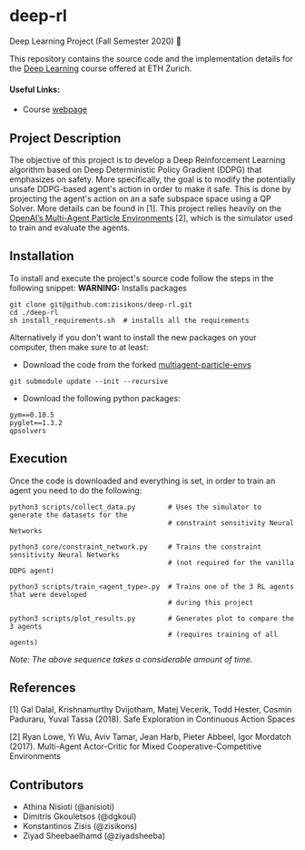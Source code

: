 # deep-rl
Deep Learning Project (Fall Semester 2020) :rocket:

This repository contains the source code and the implementation details for the [Deep Learning](http://www.da.inf.ethz.ch/teaching/2020/DeepLearning/) course offered at ETH Zurich.

#### Useful Links:
- Course [webpage](http://www.da.inf.ethz.ch/teaching/2020/DeepLearning/)

## Project Description
The objective of this project is to develop a Deep Reinforcement Learning algorithm based on Deep Deterministic Policy Gradient (DDPG) that emphasizes on safety. More specifically, the goal is to modify the potentially unsafe DDPG-based agent's action in order to make it safe. This is done by projecting the agent's action on an a safe subspace space using a QP Solver. More details can be found in [1]. This project relies heavily on the [OpenAI’s Multi-Agent Particle Environments](https://github.com/openai/multiagent-particle-envs) [2], which is the simulator used to train and evaluate the agents.

## Installation
To install and execute the project's source code follow the steps in the following snippet:
**WARNING:** Installs packages

```
git clone git@github.com:zisikons/deep-rl.git
cd ./deep-rl
sh install_requirements.sh  # installs all the requirements
```

Alternatively if you don't want to install the new packages on your computer, then make sure to at least:
* Download the code from the forked [multiagent-particle-envs](https://github.com/zisikons/multiagent-particle-envs/tree/a8ba7c4c49edbb7c164426fb90e141af465380b1)
```
git submodule update --init --recursive
```
* Download the following python packages:
```
gym==0.10.5
pyglet==1.3.2
qpsolvers
```

## Execution
Once the code is downloaded and everything is set, in order to train an agent you need to do the following:
```
python3 scripts/collect_data.py        # Uses the simulator to generate the datasets for the
                                       # constraint sensitivity Neural Networks
                                    
python3 core/constraint_network.py     # Trains the constraint sensitivity Neural Networks
                                       # (not required for the vanilla DDPG agent) 

python3 scripts/train_<agent_type>.py  # Trains one of the 3 RL agents that were developed
                                       # during this project
                                       
python3 scripts/plot_results.py        # Generates plot to compare the 3 agents
                                       # (requires training of all agents)
```
*Note: The above sequence takes a considerable amount of time.*


## References
<a id="1">[1]</a>
Gal Dalal, Krishnamurthy Dvijotham, Matej Vecerik, Todd Hester, Cosmin Paduraru, Yuval Tassa (2018). 
Safe Exploration in Continuous Action Spaces

<a id="1">[2]</a>
Ryan Lowe, Yi Wu, Aviv Tamar, Jean Harb, Pieter Abbeel, Igor Mordatch (2017).
Multi-Agent Actor-Critic for Mixed Cooperative-Competitive Environments


## Contributors
- Athina Nisioti (@anisioti)
- Dimitris Gkouletsos (@dgkoul)
- Konstantinos Zisis (@zisikons)
- Ziyad Sheebaelhamd (@ziyadsheeba)
